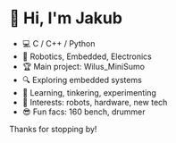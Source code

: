 # 👋 Hi, I'm Jakub

- 💻 C / C++ / Python 
- 🤖 Robotics, Embedded, Electronics
- 🏆 Main project: Wilus_MiniSumo
- 🔍 Exploring embedded systems
- 🚀 Learning, tinkering, experimenting
- 🎯 Interests: robots, hardware, new tech
- 😎 Fun facs: 160 bench, drummer

Thanks for stopping by!
